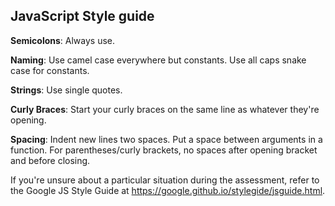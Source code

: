 ## JavaScript Style guide

**Semicolons**: Always use.

**Naming**: Use camel case everywhere but constants. Use all caps snake case for constants.

**Strings**: Use single quotes.

**Curly Braces**: Start your curly braces on the same line as whatever they're opening.

**Spacing**: Indent new lines two spaces. Put a space between arguments in a function. For parentheses/curly brackets, no spaces after opening bracket and before closing.


If you're unsure about a particular situation during the assessment, refer to the Google JS Style Guide at https://google.github.io/stylegide/jsguide.html.
